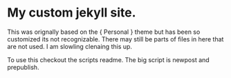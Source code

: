 # My custom jekyll site.
This was orignally based on the { Personal } theme but has been so customized its not recognizable.  There may still be parts of files in here that are not used.  I am slowling clenaing this up.

To use this checkout the scripts readme.
The big script is newpost and prepublish.